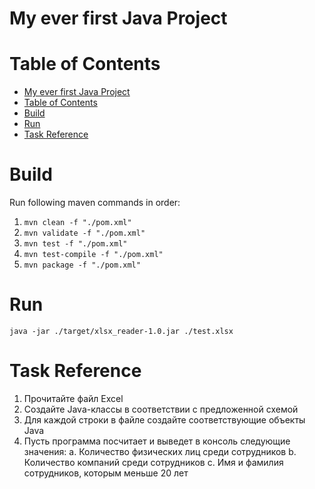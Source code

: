 # My ever first Java Project

# Table of Contents

- [My ever first Java Project](#my-ever-first-java-project)
- [Table of Contents](#table-of-contents)
- [Build](#build)
- [Run](#run)
- [Task Reference](#task-reference)

# Build

Run following maven commands in order:

1. `mvn clean -f "./pom.xml"`
2. `mvn validate -f "./pom.xml"`
3. `mvn test -f "./pom.xml"`
4. `mvn test-compile -f "./pom.xml"`
5. `mvn package -f "./pom.xml"`

# Run

`java -jar ./target/xlsx_reader-1.0.jar ./test.xlsx`

# Task Reference

1. Прочитайте файл Excel
2. Создайте Java-классы в соответствии с предложенной схемой
3. Для каждой строки в файле создайте соответствующие объекты Java
4. Пусть программа посчитает и выведет в консоль следующие значения:
   a. Количество физических лиц среди сотрудников
   b. Количество компаний среди сотрудников
   c. Имя и фамилия сотрудников, которым меньше 20 лет
